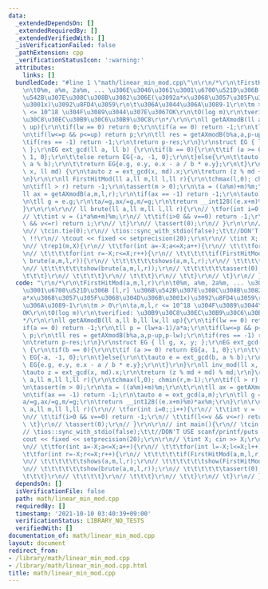 ```yaml
---
data:
  _extendedDependsOn: []
  _extendedRequiredBy: []
  _extendedVerifiedWith: []
  _isVerificationFailed: false
  _pathExtension: cpp
  _verificationStatusIcon: ':warning:'
  attributes:
    links: []
  bundledCode: "#line 1 \"math/linear_min_mod.cpp\"\n\r\n/*\r\n\tFirstHitMod(a,m,l,r)\r\
    \n\t0%m, a%m, 2a%m, ... \u306E\u3046\u3061\u3001\u6700\u521D\u306B [l,r] \u306B\
    \u542B\u307E\u308C\u308B\u3082\u306E(\u3092a*x\u3068\u3057\u305F\u3068\u304D\u306B\
    \u3001x)\u3092\u8FD4\u3059\r\n\t\u306A\u3044\u306A\u3089-1\r\n\tm > 0\r\n\ta,m,l,r\
    \ <= 10^18 \u304F\u3089\u3044\u307E\u3067OK\r\n\tO(log m)\r\n\tverified: \u30B9\
    \u30C8\u30EC\u30B9\u30C6\u30B9\u30C8\r\n*/\r\n\r\nll getAXmodB(ll a,ll b,ll lw,ll\
    \ up){\r\n\tif(lw == 0) return 0;\r\n\tif(a == 0) return -1;\r\n\tll p = (lw+a-1)/a*a;\r\
    \n\tif(lw<=p && p<=up) return p;\r\n\tll res = getAXmodB(b%a,a,p-up,p-lw);\r\n\
    \tif(res == -1) return -1;\r\n\treturn p-res;\r\n}\r\nstruct EG { ll g, x, y;\
    \ };\r\nEG ext_gcd(ll a, ll b) {\r\n\tif(b == 0){\r\n\t\tif (a >= 0) return EG{a,\
    \ 1, 0};\r\n\t\telse return EG{-a, -1, 0};\r\n\t}else{\r\n\t\tauto e = ext_gcd(b,\
    \ a % b);\r\n\t\treturn EG{e.g, e.y, e.x - a / b * e.y};\r\n\t}\r\n}\r\nll inv_mod(ll\
    \ x, ll md) {\r\n\tauto z = ext_gcd(x, md).x;\r\n\treturn (z % md + md) % md;\r\
    \n}\r\n\r\nll FirstHitMod(ll a,ll m,ll l,ll r){\r\n\tchmax(l,0); chmin(r,m-1);\r\
    \n\tif(l > r) return -1;\r\n\tassert(m > 0);\r\n\ta = ((a%m)+m)%m;\r\n\t\r\n\t\
    ll ax = getAXmodB(a,m,l,r);\r\n\tif(ax == -1) return -1;\r\n\tauto e = ext_gcd(a,m);\r\
    \n\tll g = e.g;\r\n\ta/=g,ax/=g,m/=g;\r\n\treturn __int128((e.x+m)%m)*ax%m;\r\n\
    }\r\n\r\n\r\n// ll brute(ll a,ll m,ll l,ll r){\r\n// \tfor(int i=0;;i++){\r\n\
    // \t\tint v = (i*a%m+m)%m;\r\n// \t\tif(i>0 && v==0) return -1;\r\n// \t\tif(l<=v\
    \ && v<=r) return i;\r\n// \t}\r\n// \tassert(0);\r\n// }\r\n\r\n// int main(){\r\
    \n// \tcin.tie(0);\r\n// \tios::sync_with_stdio(false);\t\t//DON'T USE scanf/printf/puts\
    \ !!\r\n// \tcout << fixed << setprecision(20);\r\n\r\n// \tint X; cin >> X;\r\
    \n// \trep1(m,X){\r\n// \t\tfor(int a=-X;a<=X;a++){\r\n// \t\t\tfor(int l=-X;l<=X;l++){\r\
    \n// \t\t\t\tfor(int r=-X;r<=X;r++){\r\n// \t\t\t\t\tif(FirstHitMod(a,m,l,r) !=\
    \ brute(a,m,l,r)){\r\n// \t\t\t\t\t\tshows(a,m,l,r);\r\n// \t\t\t\t\t\tshow(FirstHitMod(a,m,l,r));\r\
    \n// \t\t\t\t\t\tshow(brute(a,m,l,r));\r\n// \t\t\t\t\t\tassert(0);\r\n// \t\t\
    \t\t\t}\r\n// \t\t\t\t}\r\n// \t\t\t}\r\n// \t\t}\r\n// \t}\r\n// }\r\n"
  code: "\r\n/*\r\n\tFirstHitMod(a,m,l,r)\r\n\t0%m, a%m, 2a%m, ... \u306E\u3046\u3061\
    \u3001\u6700\u521D\u306B [l,r] \u306B\u542B\u307E\u308C\u308B\u3082\u306E(\u3092\
    a*x\u3068\u3057\u305F\u3068\u304D\u306B\u3001x)\u3092\u8FD4\u3059\r\n\t\u306A\u3044\
    \u306A\u3089-1\r\n\tm > 0\r\n\ta,m,l,r <= 10^18 \u304F\u3089\u3044\u307E\u3067\
    OK\r\n\tO(log m)\r\n\tverified: \u30B9\u30C8\u30EC\u30B9\u30C6\u30B9\u30C8\r\n\
    */\r\n\r\nll getAXmodB(ll a,ll b,ll lw,ll up){\r\n\tif(lw == 0) return 0;\r\n\t\
    if(a == 0) return -1;\r\n\tll p = (lw+a-1)/a*a;\r\n\tif(lw<=p && p<=up) return\
    \ p;\r\n\tll res = getAXmodB(b%a,a,p-up,p-lw);\r\n\tif(res == -1) return -1;\r\
    \n\treturn p-res;\r\n}\r\nstruct EG { ll g, x, y; };\r\nEG ext_gcd(ll a, ll b)\
    \ {\r\n\tif(b == 0){\r\n\t\tif (a >= 0) return EG{a, 1, 0};\r\n\t\telse return\
    \ EG{-a, -1, 0};\r\n\t}else{\r\n\t\tauto e = ext_gcd(b, a % b);\r\n\t\treturn\
    \ EG{e.g, e.y, e.x - a / b * e.y};\r\n\t}\r\n}\r\nll inv_mod(ll x, ll md) {\r\n\
    \tauto z = ext_gcd(x, md).x;\r\n\treturn (z % md + md) % md;\r\n}\r\n\r\nll FirstHitMod(ll\
    \ a,ll m,ll l,ll r){\r\n\tchmax(l,0); chmin(r,m-1);\r\n\tif(l > r) return -1;\r\
    \n\tassert(m > 0);\r\n\ta = ((a%m)+m)%m;\r\n\t\r\n\tll ax = getAXmodB(a,m,l,r);\r\
    \n\tif(ax == -1) return -1;\r\n\tauto e = ext_gcd(a,m);\r\n\tll g = e.g;\r\n\t\
    a/=g,ax/=g,m/=g;\r\n\treturn __int128((e.x+m)%m)*ax%m;\r\n}\r\n\r\n\r\n// ll brute(ll\
    \ a,ll m,ll l,ll r){\r\n// \tfor(int i=0;;i++){\r\n// \t\tint v = (i*a%m+m)%m;\r\
    \n// \t\tif(i>0 && v==0) return -1;\r\n// \t\tif(l<=v && v<=r) return i;\r\n//\
    \ \t}\r\n// \tassert(0);\r\n// }\r\n\r\n// int main(){\r\n// \tcin.tie(0);\r\n\
    // \tios::sync_with_stdio(false);\t\t//DON'T USE scanf/printf/puts !!\r\n// \t\
    cout << fixed << setprecision(20);\r\n\r\n// \tint X; cin >> X;\r\n// \trep1(m,X){\r\
    \n// \t\tfor(int a=-X;a<=X;a++){\r\n// \t\t\tfor(int l=-X;l<=X;l++){\r\n// \t\t\
    \t\tfor(int r=-X;r<=X;r++){\r\n// \t\t\t\t\tif(FirstHitMod(a,m,l,r) != brute(a,m,l,r)){\r\
    \n// \t\t\t\t\t\tshows(a,m,l,r);\r\n// \t\t\t\t\t\tshow(FirstHitMod(a,m,l,r));\r\
    \n// \t\t\t\t\t\tshow(brute(a,m,l,r));\r\n// \t\t\t\t\t\tassert(0);\r\n// \t\t\
    \t\t\t}\r\n// \t\t\t\t}\r\n// \t\t\t}\r\n// \t\t}\r\n// \t}\r\n// }\r\n"
  dependsOn: []
  isVerificationFile: false
  path: math/linear_min_mod.cpp
  requiredBy: []
  timestamp: '2021-10-10 03:40:39+09:00'
  verificationStatus: LIBRARY_NO_TESTS
  verifiedWith: []
documentation_of: math/linear_min_mod.cpp
layout: document
redirect_from:
- /library/math/linear_min_mod.cpp
- /library/math/linear_min_mod.cpp.html
title: math/linear_min_mod.cpp
---
```

